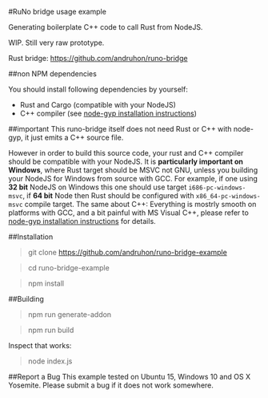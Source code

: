 #RuNo bridge usage example

Generating boilerplate C++ code to call Rust from NodeJS.

WIP. Still very raw prototype.

Rust bridge: https://github.com/andruhon/runo-bridge

##non NPM dependencies

You should install following dependencies by yourself:

* Rust and Cargo (compatible with your NodeJS)
* C++ compiler (see [node-gyp installation instructions](https://github.com/nodejs/node-gyp))

##important
This runo-bridge itself does not need Rust or C++ with node-gyp, it just emits a C++ source file.

However in order to build this source code, your rust and C++ compiler should be compatible with your NodeJS. It is **particularly important on Windows**, where Rust target should be MSVC not GNU, unless you building your NodeJS for Windows from source with GCC. For example, if one using **32 bit** NodeJS on Windows this one should use target `i686-pc-windows-msvc`, if **64 bit** Node then Rust should be configured with `x86_64-pc-windows-msvc` compile target. The same about C++: Everything is mostrly smooth on platforms with GCC, and a bit painful with MS Visual C++, please refer to [node-gyp installation instructions](https://github.com/nodejs/node-gyp) for details.

##Installation

  >git clone https://github.com/andruhon/runo-bridge-example

  >cd runo-bridge-example

  >npm install

##Building

  >npm run generate-addon

  >npm run build

Inspect that works:

  >node index.js

##Report a Bug
This example tested on Ubuntu 15, Windows 10 and OS X Yosemite. Please submit a bug if it does not work somewhere.

